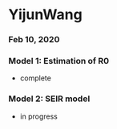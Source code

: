 # YijunWang
### Feb 10, 2020
### Model 1: Estimation of R0
- complete
### Model 2: SEIR model
- in progress
